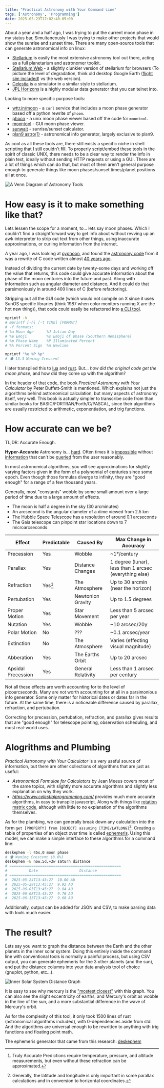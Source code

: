 ```yaml
---
title: "Practical Astronomy with Your Command Line"
tags: ['Astronomy', 'Programming']
date: 2025-05-23T17:02:40-05:00
---
```

About a year and a half ago, I was trying to put the current moon phase in my status bar,
Simultaneously I was trying to make other projects that would show the sunrise and sunset time.
There are many open-source tools that can generate astronomical info on linux:

* [Stellarium](https://stellarium.org/) is easily the most extensive astronomy tool out there, acting as a full planetarium and astronomer toolkit.
* [Stellarium Web](https://stellarium-web.org/) - a slightly clunkier version of stellarium for browsers (To picture the level of degradation, think old desktop Google Earth ([flight sim included](https://www.tomsguide.com/how-to/google-earth-has-a-hidden-flight-simulator-heres-how-to-find-it)) vs the web version).
* [Celestia](https://celestiaproject.space/) is a simulator in a similar style to stellarium.
* [JPL Horizons](https://ssd.jpl.nasa.gov/horizons/) is a highly modular data generator that you can telnet into.

Looking to more specific purpose tools:

* [wttr.in/moon](https://wttr.in/moon) - a `curl` service that includes a moon phase generator based off a python rewrite of `phoon`.
* [phoon](https://acme.com/software/phoon/) - a unix moon phase viewer based off the code for `moontool`.
* [moontool](https://www.fourmilab.ch/moontoolw/moontool16.html) - GUI moon phase viewer.
* [sunwait](https://github.com/risacher/sunwait) - sunrise/sunset calculator.
* [plan9 astro(1)](https://9fans.github.io/plan9port/man/man1/astro.html) - astronomical info generator, largely exclusive to plan9.

As cool as all these tools are, there still exists a specific niche in shell scripting that I still couldn't fill.
To properly script/embed these tools in the spirit of classic UNIX, there needs to be a clear way to render the info
in plain text, ideally without sending HTTP requests or using a GUI. There are a lot of things which can do that, but
most of them aren't general purpose enough to generate things like moon phases/sunset times/planet positions all at once.

![A Venn Diagram of Astronomy Tools](/astro-tools-venn.png)

# How easy is it to make something like that?

Lets lessen the scope for a moment, to... lets say moon phases. Which I couldn't find a straightforward way to
get info about without revving up an awk interpreter to strip out text from other things,
using inaccurate approximations, or curling information from the internet.

A year ago, I was looking at [pyphoon](https://github.com/chubin/pyphoon),
and found the [astronomy code](https://github.com/chubin/pyphoon/blob/master/pyphoon/lib/astro.py) from it
was a rewrite of C code written almost [40 years ago](https://www.fourmilab.ch/moontoolw/).

Instead of dividing the current date by twenty-some days and working off the value that returns, this code
could give accurate information about the phase of the moon centuries into the future and past. Along with
information such as angular diameter and distance. And it could do that parsimoniously in around 400 lines
of C (before refactoring).

Stripping out all the GUI code (which would not compile on X since it uses SunOS specific libraries (think
1987 when color monitors running X are the hot new thing)), that code could easily be refactored into [a CLI tool](https://github.com/oliverkwebb/moontool).

```sh
mprintf -h
# mprintf [-h] [-t TIME] [FORMAT]
# -f formats:
# %a Moon Age      %J Julian Day
# %e Emoji         %s Emoji of phase (Southern Hemisphere)
# %p Phase Name    %P Illuminated Percent
# %% Percent Sign  %n Newline

mprintf "%e %P %p"
# 🌘 13.3 Waning Crescent
```

I later transpiled this to [lua](https://github.com/oliverkwebb/moontool/tree/main/lua) and
[rust](https://github.com/oliverkwebb/moontool-rs). But... *how did the original code get the moon phase*,
and how did they come up with the algorithm?

In the header of that code, the book *Practical Astronomy with Your Calculator* by Peter Duffett-Smith is mentioned.
Which explains not just the algorithms behind astronomical calculation, but many aspects of astronomy itself, very well.
This book is actually simpler to transcribe code from than similar books for BASIC/FORTRAN/Forth/C/PASCAL,
since their algorithms are usually restricted to arithmetic, exponentiation, and trig functions.

# How accurate can we be?

TL;DR: Accurate Enough.

**Hyper-Accurate** Astronomy is... [hard](https://www.celestialprogramming.com/snippets/nutation2000a/nutation2000a.html).
Often times it is [impossible](https://en.wikipedia.org/wiki/Extinction_(astronomy)) without [information](https://en.wikipedia.org/wiki/Polar_motion)
that can't be [queried](https://www.news18.com/news/buzz/want-to-see-two-sunsets-in-the-same-evening-burj-khalifa-is-the-place-to-be-4132970.html)
from the user reasonably.

In most astronomical algorithms, you will see approximations for slightly varying factors given in the form of a
polynomial of centuries since some epoch. Even though those formulas diverge to infinity, they are "good enough"
for a range of a few thousand years.

Generally, most "constants" wobble by some small amount over a large period of time due to a large amount of effects.

* The moon is half a degree in the sky (30 arcminutes)
* An arcsecond is the angular diameter of a dime viewed from 2.5 km
* The Hubble Space Telescope has a resolution of around 0.1 arcseconds
* The Gaia telescope can pinpoint star locations down to 7 microarcseconds

| Effect             | Predictable | Caused By          | Max Change in Accuracy                                    |
| ------------------ | ----------- | ------------------ | --------------------------------------------------------- |
| Precession         | Yes         | Wobble             | ~1°/century                                               |
| Parallax           | Yes         | Distance Changes   | 1 degree (lunar), less than 1 arcsec (everything else)    |
| Refraction         | Yes[^1]     | The Atmosphere     | Up to 30 arcmin (near the horizon)                        |
| Pertubation        | Yes         | Newtonion Gravity  | Up to 1.5 degrees                                         |
| Proper Motion      | Yes         | Star Movement      | Less than 5 arcsec per year                               |
| Nutation           | Yes         | Wobble             | ~10 arcsec/20y                                            |
| Polar Motion       | No          | ???                | ~0.1 arcsec/year                                          |
| Extinction         | No          | The Atmosphere     | Varies (effecting visual magnitude)                       |
| Abberation         | Yes         | The Earths Orbit   | Up to 20 arcsec                                           |
| Apsidal Precession | Yes         | General Relativity | Less than 1 arcsec per century                            |

Not all these effects are worth accounting for to the level of picoarcseconds. Many are not worth accounting for at all in a
parsimonious info generator. Some only matter for historical dates or dates far in the future. At the same time,
there is a noticeable difference caused by parallax, refraction, and pertubation.

Correcting for precession, pertubation, refraction, and parallax gives results that are "good enough" for telescope pointing,
observation scheduling, and most real-world uses.

[^1]: Truly Accurate Predictions require temperature, pressure, and altitude measurements, but even without these refraction can be approximated.

# Alogrithms and Plumbing

*Practical Astronomy with Your Calculator* is a very useful source of information, but there are other
collections of algorithms that are just as useful:

* *Astronomical Formulae for Calculators* by Jean Meeus covers most of the same topics, with slightly more accurate algorithms and slightly less
explanation on why they work.
* *https://www.celestialprogramming.com/* provides much more accurate algorithms, in easy to transpile javascript. Along with things like [rotation matrix code](https://www.celestialprogramming.com/snippets/rotationmatrix.html), although with little to no explanation of the algorithms themselves.

As for the plumbing, we can generally break down any calculation into the form `get [PROPERTY] from [OBJECT] assuming [TIME/LATLONG]`[^2].
Creating a table of properties of an object over time is called [ephemeris](https://en.wikipedia.org/wiki/Ephemeris).
Using this model, we can make a simple interface to these algorithms for a command line:

```sh
deskephem -l 45s,0 moon phase
# 🌘 Waning Crescent (8.0%)
deskephem -E now,5d,+3w saturn distance
# ===================================================
#          Date                   Distance           
# ===================================================
#  2025-05-24T13:45:27  10.00 AU                     
#  2025-05-29T13:45:27  9.92 AU                      
#  2025-06-03T13:45:27  9.84 AU                      
#  2025-06-08T13:45:27  9.76 AU                      
#  2025-06-13T13:45:27  9.68 AU   
```

Additionally, output can be added for JSON and CSV, to make parsing data with tools much easier.

# The result?

Lets say you want to graph the distance between the Earth and the other planets in the inner solar system.
Doing this entirely inside the command line with conventional tools is normally a painful process, but using
CSV output, you can generate ephemeris for the 3 other planets (and the sun), and put the distance columns
into your data analysis tool of choice (gnuplot, python, etc...).

![Inner Solar System Distance Graph](/SMVm.png)

It is easy to see why mercury is the ["mostest closest"](https://laughingsquid.com/mercury-is-mostest-closest-planet-to-earth/) with
this graph. You can also see the slight eccentricity of earths, and Mercury's orbit as wobble in the line of the sun, and a
more substantial difference in the wave of Mercury's orbit.

As for the complexity of this tool, it only took 1500 lines of rust (astronomical algorithms included), with 0-dependencies aside from std.
And the algorithms are universal enough to be rewritten to anything with trig functions and floating point math.

The ephemeris generator that came from this research: [deskephem](https://github.com/oliverkwebb/deskephem)

[^2]: Generally, the latitude and longitude is only important in some parallax calculations and in conversion to horizontal coordinates.
